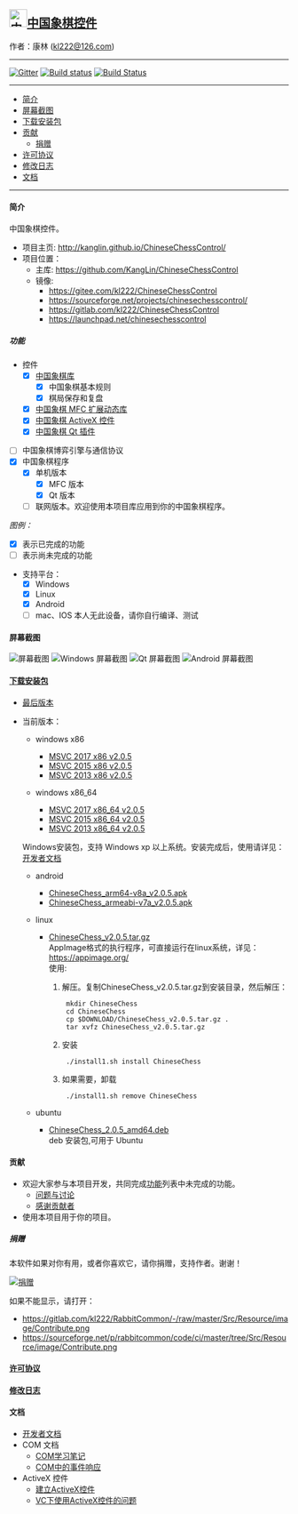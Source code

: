 ## [<img src="Src/Res/Picture/69/bjiang.png" title="中国象棋控件" width="32" height="32"/>中国象棋控件](https://github.com/KangLin/ChineseChessControl)

作者：康林 (kl222@126.com)

------------------------

[![Gitter](https://badges.gitter.im/ChineseChessControl/community.svg)](https://gitter.im/ChineseChessControl/community?utm_source=badge&utm_medium=badge&utm_campaign=pr-badge)
[![Build status](https://ci.appveyor.com/api/projects/status/lxs0mxtdl238yrq4?svg=true)](https://ci.appveyor.com/project/KangLin/chinesechesscontrol)
[![Build Status](https://travis-ci.org/KangLin/ChineseChessControl.svg)](https://travis-ci.org/KangLin/ChineseChessControl)

-------------------------

- [简介](#简介)
- [屏幕截图](#屏幕截图)
- [下载安装包](#下载安装包)
- [贡献](#贡献)
  - [捐赠](#捐赠)
- [许可协议](License.md)
- [修改日志](ChangeLog.md)
- [文档](#文档)

-------------------------

#### 简介
中国象棋控件。

- 项目主页: http://kanglin.github.io/ChineseChessControl/
- 项目位置：
  + 主库: https://github.com/KangLin/ChineseChessControl
  + 镜像:
    - https://gitee.com/kl222/ChineseChessControl
    - https://sourceforge.net/projects/chinesechesscontrol/
    - https://gitlab.com/kl222/ChineseChessControl
    - https://launchpad.net/chinesechesscontrol

##### 功能
- 控件
  + [x] [中国象棋库](Documents/Developer.md#中国象棋库)
    - [x] 中国象棋基本规则
    - [x] 棋局保存和复盘
  + [x] [中国象棋 MFC 扩展动态库](Documents/Developer.md#中国象棋-MFC-扩展动态库)
  + [x] [中国象棋 ActiveX 控件](ActiveX.md)
  + [x] [中国象棋 Qt 插件](Documents/Developer.md#中国象棋-Qt-插件)
- [ ] 中国象棋博弈引擎与通信协议
- [x] 中国象棋程序
  + [x] 单机版本
      + [x] MFC 版本
      + [x] Qt 版本
  + [ ] 联网版本。欢迎使用本项目库应用到你的中国象棋程序。

*图例：*

+ [x] 表示已完成的功能
+ [ ] 表示尚未完成的功能

- 支持平台：
  + [x] Windows
  + [x] Linux
  + [x] Android
  + [ ] mac、IOS 本人无此设备，请你自行编译、测试

#### 屏幕截图

![屏幕截图](Documents/Image/ShotScreen.png "屏幕截图")
![Windows 屏幕截图](Documents/Image/windowsShotScreen.png "Windows 屏幕截图")
![Qt 屏幕截图](Documents/Image/QtShotScreen.png "Qt 屏幕截图")
![Android 屏幕截图](Documents/Image/androidShotScreen.jpg "Android 屏幕截图")

#### [下载安装包](https://github.com/KangLin/ChineseChessControl/releases/latest)
+ [最后版本](https://github.com/KangLin/ChineseChessControl/releases/latest)
+ 当前版本：
  - windows x86
      - [MSVC 2017 x86 v2.0.5](https://github.com/KangLin/ChineseChessControl/releases/download/v2.0.5/ChineseChessControl-Setup-msvc1916-x86-v2.0.5.exe)
      - [MSVC 2015 x86 v2.0.5](https://github.com/KangLin/ChineseChessControl/releases/download/v2.0.5/ChineseChessControl-Setup-msvc1900-x86-v2.0.5.exe)
      - [MSVC 2013 x86 v2.0.5](https://github.com/KangLin/ChineseChessControl/releases/download/v2.0.5/ChineseChessControl-Setup-msvc1800-x86-v2.0.5.exe)

  - windows x86_64
      - [MSVC 2017 x86_64 v2.0.5](https://github.com/KangLin/ChineseChessControl/releases/download/v2.0.5/ChineseChessControl-Setup-msvc1916-x86_64-v2.0.5.exe)
      - [MSVC 2015 x86_64 v2.0.5](https://github.com/KangLin/ChineseChessControl/releases/download/v2.0.5/ChineseChessControl-Setup-msvc1900-x86_64-v2.0.5.exe)
      - [MSVC 2013 x86_64 v2.0.5](https://github.com/KangLin/ChineseChessControl/releases/download/v2.0.5/ChineseChessControl-Setup-msvc1800-x86_64-v2.0.5.exe)

  Windows安装包，支持 Windows xp 以上系统。安装完成后，使用请详见：[开发者文档](Documents/Developer.md#调试)

  - android
      + [ChineseChess_arm64-v8a_v2.0.5.apk](https://github.com/KangLin/ChineseChessControl/releases/download/v2.0.5/ChineseChess_arm64-v8a_v2.0.5.apk)
      + [ChineseChess_armeabi-v7a_v2.0.5.apk](https://github.com/KangLin/ChineseChessControl/releases/download/v2.0.5/ChineseChess_armeabi-v7a_v2.0.5.apk)

  - linux
      - [ChineseChess_v2.0.5.tar.gz](https://github.com/KangLin/ChineseChessControl/releases/download/v2.0.5/ChineseChess_v2.0.5.tar.gz)  
      AppImage格式的执行程序，可直接运行在linux系统，详见：https://appimage.org/  
      使用:    
        1. 解压。复制ChineseChess_v2.0.5.tar.gz到安装目录，然后解压：

                mkdir ChineseChess
                cd ChineseChess
                cp $DOWNLOAD/ChineseChess_v2.0.5.tar.gz .
                tar xvfz ChineseChess_v2.0.5.tar.gz

        2. 安装
        
                ./install1.sh install ChineseChess
        
        3. 如果需要，卸载
        
                ./install1.sh remove ChineseChess

  - ubuntu
      - [ChineseChess_2.0.5_amd64.deb](https://github.com/KangLin/ChineseChessControl/releases/download/v2.0.5/chinesechess_2.0.5_amd64.deb)  
  deb 安装包,可用于 Ubuntu

#### 贡献
- 欢迎大家参与本项目开发，共同完成[功能](#功能)列表中未完成的功能。
  + [问题与讨论](https://github.com/KangLin/ChineseChessControl/issues)
  + [感谢贡献者](https://github.com/KangLin/ChineseChessControl/graphs/contributors)
- 使用本项目用于你的项目。

##### 捐赠
本软件如果对你有用，或者你喜欢它，请你捐赠，支持作者。谢谢！

[![捐赠](https://gitlab.com/kl222/RabbitCommon/-/raw/master/Src/Resource/image/Contribute.png "捐赠")](https://gitlab.com/kl222/RabbitCommon/-/raw/master/Src/Resource/image/Contribute.png "捐赠")

如果不能显示，请打开：
- https://gitlab.com/kl222/RabbitCommon/-/raw/master/Src/Resource/image/Contribute.png
- https://sourceforge.net/p/rabbitcommon/code/ci/master/tree/Src/Resource/image/Contribute.png

#### [许可协议](License.md)
#### [修改日志](ChangeLog.md)
#### 文档
- [开发者文档](Documents/Developer.md)
- COM 文档
  + [COM学习笔记](Documents/COM/COM学习笔记.html)
  + [COM中的事件响应](Documents/COM/COM中的事件响应.html)
- ActiveX 控件
  + [建立ActiveX控件](Documents/ActiveX控件/建立ActiveX控件.html)
  + [VC下使用ActiveX控件的问题](Documents/ActiveX控件/VC下使用ActiveX控件的问题.html)

